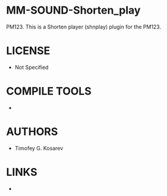 MM-SOUND-Shorten_play
=====================

PM123. This is a Shorten player (shnplay) plugin for the PM123.


LICENSE
===============
* Not Specified

COMPILE TOOLS
===============
* 

AUTHORS
===============
* Timofey G. Kosarev

LINKS
===============
* 

